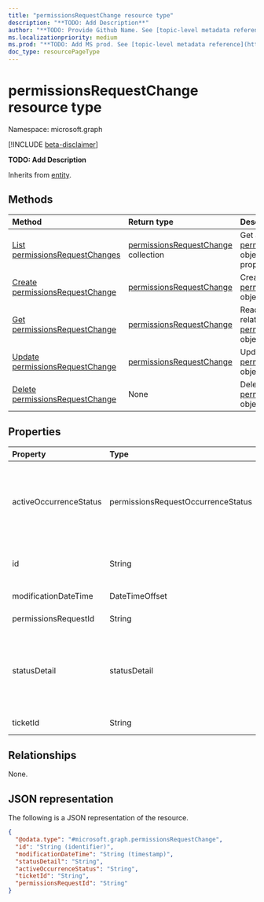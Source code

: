 ```yaml
---
title: "permissionsRequestChange resource type"
description: "**TODO: Add Description**"
author: "**TODO: Provide Github Name. See [topic-level metadata reference](https://aka.ms/msgo?pagePath=Document-APIs/Guidelines/Metadata)**"
ms.localizationpriority: medium
ms.prod: "**TODO: Add MS prod. See [topic-level metadata reference](https://aka.ms/msgo?pagePath=Document-APIs/Guidelines/Metadata)**"
doc_type: resourcePageType
---
```


# permissionsRequestChange resource type

Namespace: microsoft.graph

[!INCLUDE [beta-disclaimer](../../includes/beta-disclaimer.md)]

**TODO: Add Description**


Inherits from [entity](../resources/entity.md).

## Methods
|Method|Return type|Description|
|:---|:---|:---|
|[List permissionsRequestChanges](../api/permissionsmanagement-list-permissionsrequestchanges.md)|[permissionsRequestChange](../resources/permissionsrequestchange.md) collection|Get a list of the [permissionsRequestChange](../resources/permissionsrequestchange.md) objects and their properties.|
|[Create permissionsRequestChange](../api/permissionsmanagement-post-permissionsrequestchanges.md)|[permissionsRequestChange](../resources/permissionsrequestchange.md)|Create a new [permissionsRequestChange](../resources/permissionsrequestchange.md) object.|
|[Get permissionsRequestChange](../api/permissionsrequestchange-get.md)|[permissionsRequestChange](../resources/permissionsrequestchange.md)|Read the properties and relationships of a [permissionsRequestChange](../resources/permissionsrequestchange.md) object.|
|[Update permissionsRequestChange](../api/permissionsrequestchange-update.md)|[permissionsRequestChange](../resources/permissionsrequestchange.md)|Update the properties of a [permissionsRequestChange](../resources/permissionsrequestchange.md) object.|
|[Delete permissionsRequestChange](../api/permissionsmanagement-delete-permissionsrequestchanges.md)|None|Delete a [permissionsRequestChange](../resources/permissionsrequestchange.md) object.|

## Properties
|Property|Type|Description|
|:---|:---|:---|
|activeOccurrenceStatus|permissionsRequestOccurrenceStatus|**TODO: Add Description**.The possible values are: `grantingFailed`, `granted`, `granting`, `revoked`, `revoking`, `revokingFailed`, `unknownFutureValue`.|
|id|String|**TODO: Add Description** Inherited from [entity](../resources/entity.md).|
|modificationDateTime|DateTimeOffset|**TODO: Add Description**|
|permissionsRequestId|String|**TODO: Add Description**|
|statusDetail|statusDetail|**TODO: Add Description**.The possible values are: `submitted`, `approved`, `completed`, `canceled`, `rejected`, `unknownFutureValue`.|
|ticketId|String|**TODO: Add Description**|

## Relationships
None.

## JSON representation
The following is a JSON representation of the resource.
<!-- {
  "blockType": "resource",
  "keyProperty": "id",
  "@odata.type": "microsoft.graph.permissionsRequestChange",
  "baseType": "microsoft.graph.entity",
  "openType": false
}
-->
``` json
{
  "@odata.type": "#microsoft.graph.permissionsRequestChange",
  "id": "String (identifier)",
  "modificationDateTime": "String (timestamp)",
  "statusDetail": "String",
  "activeOccurrenceStatus": "String",
  "ticketId": "String",
  "permissionsRequestId": "String"
}
```

